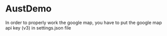 # AustDemo
In order to properly work the google map, you have to put the google map api key (v3) in settings.json file
